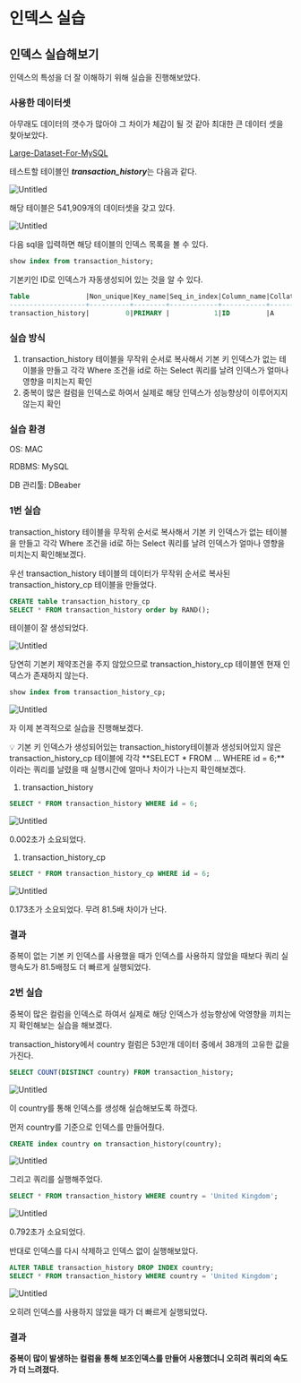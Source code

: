 # 인덱스 실습

## 인덱스 실습해보기

인덱스의 특성을 더 잘 이해하기 위해 실습을 진행해보았다. 

### 사용한 데이터셋

아무래도 데이터의 갯수가 많아야 그 차이가 체감이 될 것 같아 최대한 큰 데이터 셋을 찾아보았다.

[Large-Dataset-For-MySQL](https://github.com/IshtiaqueIrteza/Large-Dataset-For-MySQL)


테스트할 테이블인 ***transaction_history***는 다음과 같다.

![Untitled](https://file.notion.so/f/f/5b3a48a7-7a4d-4f04-8606-a3664b88df5d/a007a2e1-4d3e-457e-9480-51a1cb2baebd/Untitled.png?table=block&id=5be8b7f9-73d2-470e-976a-6c146b9d99dc&spaceId=5b3a48a7-7a4d-4f04-8606-a3664b88df5d&expirationTimestamp=1722816000000&signature=EbrcK7pstc48mfWjczzbh6rpn8OwwupeDfHhL3Bxn00&downloadName=Untitled.png)

해당 테이블은 541,909개의 데이터셋을 갖고 있다.

![Untitled](%E1%84%8B%E1%85%B5%E1%86%AB%E1%84%83%E1%85%A6%E1%86%A8%E1%84%89%E1%85%B3%20%E1%84%89%E1%85%B5%E1%86%AF%E1%84%89%E1%85%B3%E1%86%B8%20f5153146461e4ac0a07ebbec552c49e0/Untitled%201.png)

다음 sql을 입력하면 해당 테이블의 인덱스 목록을 볼 수 있다.

```sql
show index from transaction_history;
```

기본키인 ID로 인덱스가 자동생성되어 있는 것을 알 수 있다.

```sql
Table              |Non_unique|Key_name|Seq_in_index|Column_name|Collation|Cardinality|Sub_part|Packed|Null|Index_type|Comment|Index_comment|Visible|Expression|
-------------------+----------+--------+------------+-----------+---------+-----------+--------+------+----+----------+-------+-------------+-------+----------+
transaction_history|         0|PRIMARY |           1|ID         |A        |     539015|        |      |    |BTREE     |       |             |YES    |          |
```

### 실습 방식

1. transaction_history 테이블을 무작위 순서로 복사해서 기본 키 인덱스가 없는 테이블을 만들고
각각 Where 조건을 id로 하는 Select 쿼리를 날려 인덱스가 얼마나 영향을 미치는지 확인
2. 중복이 많은 컬럼을 인덱스로 하여서 실제로 해당 인덱스가 성능향상이 이루어지지 않는지 확인

### 실습 환경

OS: MAC

RDBMS: MySQL

DB 관리툴: DBeaber

### 1번 실습

transaction_history 테이블을 무작위 순서로 복사해서 기본 키 인덱스가 없는 테이블을 만들고
각각 Where 조건을 id로 하는 Select 쿼리를 날려 인덱스가 얼마나 영향을 미치는지 확인해보겠다.

우선 transaction_history 테이블의 데이터가 무작위 순서로 복사된 transaction_history_cp 테이블을 만들었다.

```sql
CREATE table transaction_history_cp
SELECT * FROM transaction_history order by RAND();
```

테이블이 잘 생성되었다.

![Untitled](%E1%84%8B%E1%85%B5%E1%86%AB%E1%84%83%E1%85%A6%E1%86%A8%E1%84%89%E1%85%B3%20%E1%84%89%E1%85%B5%E1%86%AF%E1%84%89%E1%85%B3%E1%86%B8%20f5153146461e4ac0a07ebbec552c49e0/Untitled%202.png)

당연히 기본키 제약조건을 주지 않았으므로 transaction_history_cp 테이블엔 현재 인덱스가 존재하지 않는다.

```sql
show index from transaction_history_cp;
```

![Untitled](%E1%84%8B%E1%85%B5%E1%86%AB%E1%84%83%E1%85%A6%E1%86%A8%E1%84%89%E1%85%B3%20%E1%84%89%E1%85%B5%E1%86%AF%E1%84%89%E1%85%B3%E1%86%B8%20f5153146461e4ac0a07ebbec552c49e0/Untitled%203.png)

자 이제 본격적으로 실습을 진행해보겠다.

<aside>
💡 기본 키 인덱스가 생성되어있는 transaction_history테이블과 
생성되어있지 않은 transaction_history_cp 테이블에 각각 
**SELECT * FROM … WHERE id = 6;** 이라는 쿼리를 날렸을 때 실행시간에 얼마나 차이가 나는지 확인해보겠다.

</aside>

1. transaction_history

```sql
SELECT * FROM transaction_history WHERE id = 6;
```

![Untitled](%E1%84%8B%E1%85%B5%E1%86%AB%E1%84%83%E1%85%A6%E1%86%A8%E1%84%89%E1%85%B3%20%E1%84%89%E1%85%B5%E1%86%AF%E1%84%89%E1%85%B3%E1%86%B8%20f5153146461e4ac0a07ebbec552c49e0/0ffa060b-d071-4c74-8506-d97ef773c8ff.png)

0.002초가 소요되었다.

1. transaction_history_cp

```sql
SELECT * FROM transaction_history_cp WHERE id = 6;
```

![Untitled](%E1%84%8B%E1%85%B5%E1%86%AB%E1%84%83%E1%85%A6%E1%86%A8%E1%84%89%E1%85%B3%20%E1%84%89%E1%85%B5%E1%86%AF%E1%84%89%E1%85%B3%E1%86%B8%20f5153146461e4ac0a07ebbec552c49e0/cd3d8ae5-8ec7-4c50-b5c3-bde712403e89.png)

0.173초가 소요되었다. 무려 81.5배 차이가 난다.

### 결과

중복이 없는 기본 키 인덱스를 사용했을 때가 인덱스를 사용하지 않았을 때보다 쿼리 실행속도가 81.5배정도 더 빠르게 실행되었다.

### 2번 실습

중복이 많은 컬럼을 인덱스로 하여서 실제로 해당 인덱스가 성능향상에 악영향을 끼치는지 확인해보는 실습을 해보겠다.

transaction_history에서 country 컬럼은 53만개 데이터 중에서 38개의 고유한 값을 가진다.

```sql
SELECT COUNT(DISTINCT country) FROM transaction_history;
```

![Untitled](%E1%84%8B%E1%85%B5%E1%86%AB%E1%84%83%E1%85%A6%E1%86%A8%E1%84%89%E1%85%B3%20%E1%84%89%E1%85%B5%E1%86%AF%E1%84%89%E1%85%B3%E1%86%B8%20f5153146461e4ac0a07ebbec552c49e0/Untitled%204.png)

이 country를 통해 인덱스를 생성해 실습해보도록 하겠다.

먼저 country를 기준으로 인덱스를 만들어줬다.

```sql
CREATE index country on transaction_history(country);
```

![Untitled](%E1%84%8B%E1%85%B5%E1%86%AB%E1%84%83%E1%85%A6%E1%86%A8%E1%84%89%E1%85%B3%20%E1%84%89%E1%85%B5%E1%86%AF%E1%84%89%E1%85%B3%E1%86%B8%20f5153146461e4ac0a07ebbec552c49e0/Untitled%205.png)

그리고 쿼리를 실행해주었다.

```sql
SELECT * FROM transaction_history WHERE country = 'United Kingdom';  
```

![Untitled](%E1%84%8B%E1%85%B5%E1%86%AB%E1%84%83%E1%85%A6%E1%86%A8%E1%84%89%E1%85%B3%20%E1%84%89%E1%85%B5%E1%86%AF%E1%84%89%E1%85%B3%E1%86%B8%20f5153146461e4ac0a07ebbec552c49e0/2410cf6f-1646-4cd8-9719-a451c1040715.png)

0.792초가 소요되었다.

반대로 인덱스를 다시 삭제하고 인덱스 없이 실행해보았다.

```sql
ALTER TABLE transaction_history DROP INDEX country;
SELECT * FROM transaction_history WHERE country = 'United Kingdom';  
```

![Untitled](%E1%84%8B%E1%85%B5%E1%86%AB%E1%84%83%E1%85%A6%E1%86%A8%E1%84%89%E1%85%B3%20%E1%84%89%E1%85%B5%E1%86%AF%E1%84%89%E1%85%B3%E1%86%B8%20f5153146461e4ac0a07ebbec552c49e0/Untitled%206.png)

오히려 인덱스를 사용하지 않았을 때가 더 빠르게 실행되었다.

### 결과

**중복이 많이 발생하는 컬럼을 통해 보조인덱스를 만들어 사용했더니 오히려 쿼리의 속도가 더 느려졌다.**
